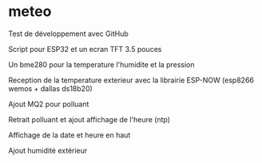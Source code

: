 # meteo

Test de développement avec GitHub

Script pour ESP32 et un ecran TFT 3.5 pouces

Un bme280 pour la temperature l'humidite et la pression

Reception de la temperature exterieur avec la librairie ESP-NOW (esp8266 wemos + dallas ds18b20)

Ajout MQ2 pour polluant

Retrait polluant et ajout affichage de l'heure (ntp)

Affichage de la date et heure en haut

Ajout humidité extérieur
